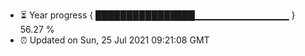 - ⏳ Year progress { ████████████████▁▁▁▁▁▁▁▁▁▁▁▁▁▁ } 56.27 %
- ⏰ Updated on Sun, 25 Jul 2021 09:21:08 GMT

